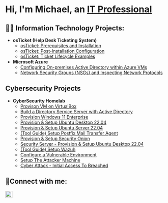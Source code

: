 <h1>Hi, I'm Michael, an <a href="https://linkedin.com/in/michael-sharif">IT Professional</a></h1>

<h2>👨‍💻 Information Technology Projects:</h2>

- <b>osTicket (Help Desk Ticketing System)</b>
  - [osTicket: Prerequisites and Installation](https://github.com/MichaelSharifIT/osticket-prereqs)
  - [osTicket: Post-Installation Configuration](https://github.com/MichaelSharifIT/osticket-post-install-config)
  - [osTicket: Ticket Lifecycle Examples](https://github.com/MichaelSharifIT/ticket-lifecycle)
- <b>Microsoft Azure</b>
  - [Configuring On-premises Active Directory within Azure VMs](https://github.com/MichaelSharifIT/configure-ad)
  - [Network Security Groups (NSGs) and Inspecting Network Protocols](https://github.com/MichaelSharifIT/azure-network-protocols)
 
<h2>Cybersecurity Projects</h2>

- <b>CyberSecurity Homelab</b>
  - [Provison VM on VirtualBox](https://github.com/MichaelSharifIT/VirtualBox)
  - [Build a Directory Service Server with Active Directory](https://github.com/MichaelSharifIT/Build-Directory-Service-with-AD)
  - [Provision Windows 11 Enterprise](https://github.com/MichaelSharifIT/Provision-Windows-11-Enterprise)
  - [Provision & Setup Ubuntu Desktop 22.04](https://github.com/MichaelSharifIT/Provision-Unbuntu-Desktop)
  - [Provision & Setup Ubuntu Server 22.04](https://github.com/MichaelSharifIT/Provision-Unbuntu-Server)
  - [(Tool Guide) Setup Postfix Mail Transfer Agent](https://github.com/MichaelSharifIT/Mail-Transfer-Agent)
  - [Provision & Setup Security Onion](https://github.com/MichaelSharifIT/Provision-Security-Onion)
  - [Security Server - Provision & Setup Ubuntu Desktop 22.04](https://github.com/MichaelSharifIT/Security-Server)
  - [(Tool Guide) Setup Wazuh](https://github.com/MichaelSharifIT/Setup-Waszuh)
  - [Configure a Vulnerable Environment](https://github.com/MichaelSharifIT/Setup-Vulnerable-Environment)
  - [Setup The Attacker Machine](https://github.com/MichaelSharifIT/Setup-Attack-Machine)
  - [ Cyber Attack - Initial Access To Breached](https://github.com/MichaelSharifIT/Initial-Access---Breached)


<h2>🤳Connect with me:</h2>


[<img align="left" alt="Josh | LinkedIn" width="22px" src="https://cdn.jsdelivr.net/npm/simple-icons@v3/icons/linkedin.svg" />][linkedin]


[linkedin]: https://linkedin.com/in/michael-sharif
